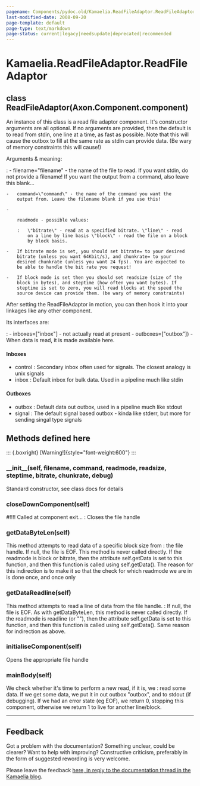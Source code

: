 ```yaml
---
pagename: Components/pydoc.old/Kamaelia.ReadFileAdaptor.ReadFileAdaptor
last-modified-date: 2008-09-20
page-template: default
page-type: text/markdown
page-status: current|legacy|needsupdate|deprecated|recommended
---
```

Kamaelia.ReadFileAdaptor.ReadFileAdaptor
========================================

class ReadFileAdaptor(Axon.Component.component)
-----------------------------------------------

An instance of this class is a read file adaptor component. It\'s
constructor arguments are all optional. If no arguments are provided,
then the default is to read from stdin, one line at a time, as fast as
possible. Note that this will cause the outbox to fill at the same rate
as stdin can provide data. (Be wary of memory constraints this will
cause!)

Arguments & meaning:

:   -   filename=\"filename\" - the name of the file to read. If you
        want stdin, do not provide a filename! If you want the output
        from a command, also leave this blank\...

    -   command=\"command\" - the name of the command you want the
        output from. Leave the filename blank if you use this!

    -   

        readmode - possible values:

        :   \"bitrate\" - read at a specified bitrate. \"line\" - read
            on a line by line basis \"block\" - read the file on a block
            by block basis.

    -   If bitrate mode is set, you should set bitrate= to your desired
        bitrate (unless you want 64Kbit/s), and chunkrate= to your
        desired chunkrate (unless you want 24 fps). You are expected to
        be able to handle the bit rate you request!

    -   If block mode is set then you should set readsize (size of the
        block in bytes), and steptime (how often you want bytes). If
        steptime is set to zero, you will read blocks at the speed the
        source device can provide them. (be wary of memory constraints)

After setting the ReadFileAdaptor in motion, you can then hook it into
your linkages like any other component.

Its interfaces are:

:   -   inboxes=\[\"inbox\"\] - not actually read at present
    -   outboxes=\[\"outbox\"\]) - When data is read, it is made
        available here.

#### Inboxes

-   control : Secondary inbox often used for signals. The closest
    analogy is unix signals
-   inbox : Default inbox for bulk data. Used in a pipeline much like
    stdin

#### Outboxes

-   outbox : Default data out outbox, used in a pipeline much like
    stdout
-   signal : The default signal based outbox - kinda like stderr, but
    more for sending singal type signals

Methods defined here
--------------------

::: {.boxright}
[Warning!]{style="font-weight:600"}
:::

### \_\_init\_\_(self, filename, command, readmode, readsize, steptime, bitrate, chunkrate, debug)

Standard constructor, see class docs for details

### closeDownComponent(self)

\#!!!! Called at component exit\...
:   Closes the file handle

### getDataByteLen(self)

This method attempts to read data of a specific block size from
:   the file handle. If null, the file is EOF. This method is never
    called directly. If the readmode is block or bitrate, then the
    attribute self.getData is set to this function, and then this
    function is called using self.getData(). The reason for this
    indirection is to make it so that the check for which readmode we
    are in is done once, and once only

### getDataReadline(self)

This method attempts to read a line of data from the file handle.
:   If null, the file is EOF. As with getDataByteLen, this method is
    never called directly. If the readmode is readline (or \"\"), then
    the attribute self.getData is set to this function, and then this
    function is called using self.getData(). Same reason for indirection
    as above.

### initialiseComponent(self)

Opens the appropriate file handle

### mainBody(self)

We check whether it\'s time to perform a new read, if it is, we
:   read some data. If we get some data, we put it in out outbox
    \"outbox\", and to stdout (if debugging). If we had an error state
    (eg EOF), we return 0, stopping this component, otherwise we return
    1 to live for another line/block.

------------------------------------------------------------------------

Feedback
--------

Got a problem with the documentation? Something unclear, could be
clearer? Want to help with improving? Constructive criticism, preferably
in the form of suggested rewording is very welcome.

Please leave the feedback [here, in reply to the documentation thread in
the Kamaelia
blog](http://kamaelia.sourceforge.net/cgi-bin/blog/blog.cgi?rm=addpostcomment&postid=1131454685).

